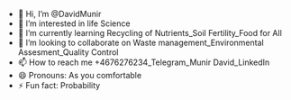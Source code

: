 - 👋 Hi, I’m @DavidMunir
- 👀 I’m interested in life Science 
- 🌱 I’m currently learning Recycling of Nutrients_Soil Fertility_Food for All 
- 💞️ I’m looking to collaborate on Waste management_Environmental Assesment_Quality Control 
- 📫 How to reach me +4676276234_Telegram_Munir David_LinkedIn 
- 😄 Pronouns: As you comfortable 
- ⚡ Fun fact: Probability 

<!---
DavidMunir/DavidMunir is a ✨ special ✨ repository because its `README.md` (this file) appears on your GitHub profile.
You can click the Preview link to take a look at your changes.
--->
